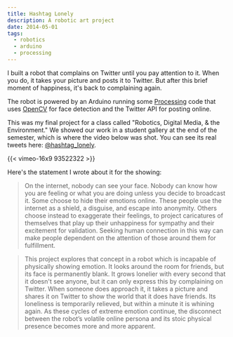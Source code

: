 ```yaml
---
title: Hashtag Lonely
description: A robotic art project
date: 2014-05-01
tags:
  - robotics
  - arduino
  - processing
---
```


I built a robot that complains on Twitter until you pay attention to it. When you do, it takes your picture and posts it to Twitter. But after this brief moment of happiness, it's back to complaining again.

The robot is powered by an Arduino running some [Processing](https://processing.org/) code that uses [OpenCV](https://github.com/atduskgreg/opencv-processing) for face detection and the Twitter API for posting online.

This was my final project for a class called "Robotics, Digital Media, & the Environment." We showed our work in a student gallery at the end of the semester, which is where the video below was shot. You can see its real tweets here: [@hashtag_lonely](https://twitter.com/hashtag_lonely).

{{< vimeo-16x9 93522322 >}}

Here's the statement I wrote about it for the showing:

> On the internet, nobody can see your face. Nobody can know how you are feeling or what you are doing unless you decide to broadcast it. Some choose to hide their emotions online. These people use the internet as a shield, a disguise, and escape into anonymity. Others choose instead to exaggerate their feelings, to project caricatures of themselves that play up their unhappiness for sympathy and their excitement for validation. Seeking human connection in this way can make people dependent on the attention of those around them for fulfillment.

> This project explores that concept in a robot which is incapable of physically showing emotion. It looks around the room for friends, but its face is permanently blank. It grows lonelier with every second that it doesn't see anyone, but it can only express this by complaining on Twitter. When someone does approach it, it takes a picture and shares it on Twitter to show the world that it does have friends. Its loneliness is temporarily relieved, but within a minute it is whining again. As these cycles of extreme emotion continue, the disconnect between the robot’s volatile online persona and its stoic physical presence becomes more and more apparent.